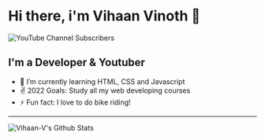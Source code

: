 # Hi there, i'm Vihaan Vinoth 👋 

![YouTube Channel Subscribers](https://img.shields.io/youtube/channel/subscribers/UC6MxtXG8DQVE4ffZ3AnaZZQ?logo=youtube&logoColor=red&style=for-the-badge)
## I'm a Developer & Youtuber
- 🌱 I’m currently learning HTML, CSS and Javascript
- ✌️ 2022 Goals: Study all my web developing courses
- ⚡ Fun fact: I love to do bike riding!
---
  <img align="left" alt="Vihaan-V's Github Stats" src="https://github-readme-stats.vercel.app/api?username=Vihaan-V&show_icons=true&hide_border=false&title_color=ff652f&icon_color=FFE400&bg_color=FFFFFF&text_color=000000&border_color=FFFFFF" />
